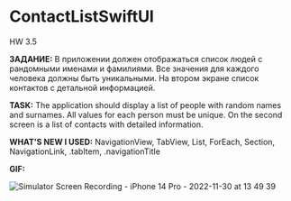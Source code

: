 # ContactListSwiftUI
HW 3.5

**ЗАДАНИЕ:** В приложении должен отображаться список людей с рандомными именами и фамилиями. 
Все значения для каждого человека должны быть уникальными. 
На втором экране список контактов с детальной информацией.

**TASK:** The application should display a list of people with random names and surnames. 
All values for each person must be unique. 
On the second screen is a list of contacts with detailed information.

**WHAT'S NEW I USED:** NavigationView, TabView, List, ForEach, Section, NavigationLink, .tabItem, .navigationTitle

**GIF:**

![Simulator Screen Recording - iPhone 14 Pro - 2022-11-30 at 13 49 39](https://user-images.githubusercontent.com/97275239/204728534-816a7afc-f795-4ba2-91d6-0f3643fe6555.gif)
